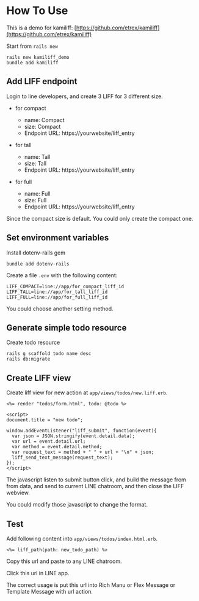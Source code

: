 # How To Use

This is a demo for kamiliff: [https://github.com/etrex/kamiliff](https://github.com/etrex/kamiliff)

Start from `rails new`

```
rails new kamiliff_demo
bundle add kamiliff
```

## Add LIFF endpoint

Login to line developers, and create 3 LIFF for 3 different size.

- for compact
  - name: Compact
  - size: Compact
  - Endpoint URL: https://yourwebsite/liff_entry

- for tall
  - name: Tall
  - size: Tall
  - Endpoint URL: https://yourwebsite/liff_entry

- for full
  - name: Full
  - size: Full
  - Endpoint URL: https://yourwebsite/liff_entry

Since the compact size is default. You could only create the compact one.

## Set environment variables

Install dotenv-rails gem

```
bundle add dotenv-rails
```

Create a file `.env` with the following content:

```
LIFF_COMPACT=line://app/for_compact_liff_id
LIFF_TALL=line://app/for_tall_liff_id
LIFF_FULL=line://app/for_full_liff_id
```

You could choose another setting method.

## Generate simple todo resource

Create todo resource

```
rails g scaffold todo name desc
rails db:migrate
```

## Create LIFF view

Create liff view for new action at `app/views/todos/new.liff.erb`.

```
<%= render "todos/form.html", todo: @todo %>

<script>
document.title = "new todo";

window.addEventListener("liff_submit", function(event){
  var json = JSON.stringify(event.detail.data);
  var url = event.detail.url;
  var method = event.detail.method;
  var request_text = method + " " + url + "\n" + json;
  liff_send_text_message(request_text);
});
</script>
```

The javascript listen to submit button click, and build the message from from data, and send to current LINE chatroom, and then close the LIFF webview.

You could modify those javascript to change the format.

## Test

Add following content into `app/views/todos/index.html.erb`.

```
<%= liff_path(path: new_todo_path) %>
```

Copy this url and paste to any LINE chatroom.

Click this url in LINE app.

The correct usage is put this url into Rich Manu or Flex Message or Template Message with url action.